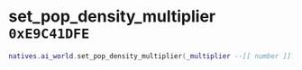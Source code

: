 # set_pop_density_multiplier `0xE9C41DFE`

```lua
natives.ai_world.set_pop_density_multiplier(_multiplier --[[ number ]])
```